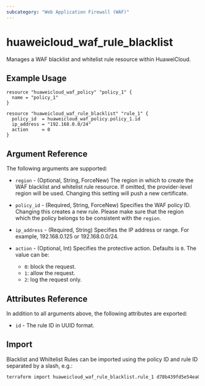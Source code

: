 ```yaml
---
subcategory: "Web Application Firewall (WAF)"
---
```


# huaweicloud_waf_rule_blacklist

Manages a WAF blacklist and whitelist rule resource within HuaweiCloud.

## Example Usage

```hcl
resource "huaweicloud_waf_policy" "policy_1" {
  name = "policy_1"
}

resource "huaweicloud_waf_rule_blacklist" "rule_1" {
  policy_id  = huaweicloud_waf_policy.policy_1.id
  ip_address = "192.168.0.0/24"
  action     = 0
}
```

## Argument Reference

The following arguments are supported:
* `region` - (Optional, String, ForceNew) The region in which to create the WAF blacklist and whitelist rule resource.
  If omitted, the provider-level region will be used. Changing this setting will push a new certificate.
  
* `policy_id` - (Required, String, ForceNew) Specifies the WAF policy ID. Changing this creates a new rule.
  Please make sure that the region which the policy belongs to be consistent with the `region`.

* `ip_address` - (Required, String) Specifies the IP address or range. For example, 192.168.0.125 or 192.168.0.0/24.

* `action` - (Optional, Int) Specifies the protective action. Defaults is `0`.
  The value can be:
  * `0`: block the request.
  * `1`: allow the request.
  * `2`: log the request only.

## Attributes Reference

In addition to all arguments above, the following attributes are exported:

* `id` - The rule ID in UUID format.

## Import

Blacklist and Whiltelist Rules can be imported using the policy ID and rule ID separated by a slash, e.g.:

```sh
terraform import huaweicloud_waf_rule_blacklist.rule_1 d78b439fd5e54ea08886e5f63ee7b3f5/ac01a092d50e4e6ba3cd622c1128ba2c
```
